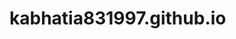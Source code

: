 # kabhatia831997.github.io
<!DOCTYPE html>
<html lang="en">
<head>
    <meta charset="UTF-8">
    <title>HTML5Project.png 986x772 pixels</title>
</head>
<body>
    
</body>
</html>

